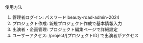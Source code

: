 使用方法

  1. 管理者ログイン: パスワード
  beauty-road-admin-2024
  2. プロジェクト作成:
  新規プロジェクト作成で基本情報入力
  3. 出演者・企画管理:
  プロジェクト編集ページで詳細設定
  4. ユーザーアクセス: /project/[プロジェクトID]
  で出演者がアクセス